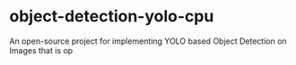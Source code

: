 # object-detection-yolo-cpu 
An open-source project for implementing YOLO based Object Detection on Images that is op